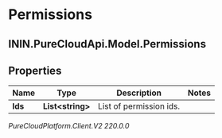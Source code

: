 # Permissions

## ININ.PureCloudApi.Model.Permissions

## Properties

|Name | Type | Description | Notes|
|------------ | ------------- | ------------- | -------------|
| **Ids** | **List&lt;string&gt;** | List of permission ids. | |



_PureCloudPlatform.Client.V2 220.0.0_
